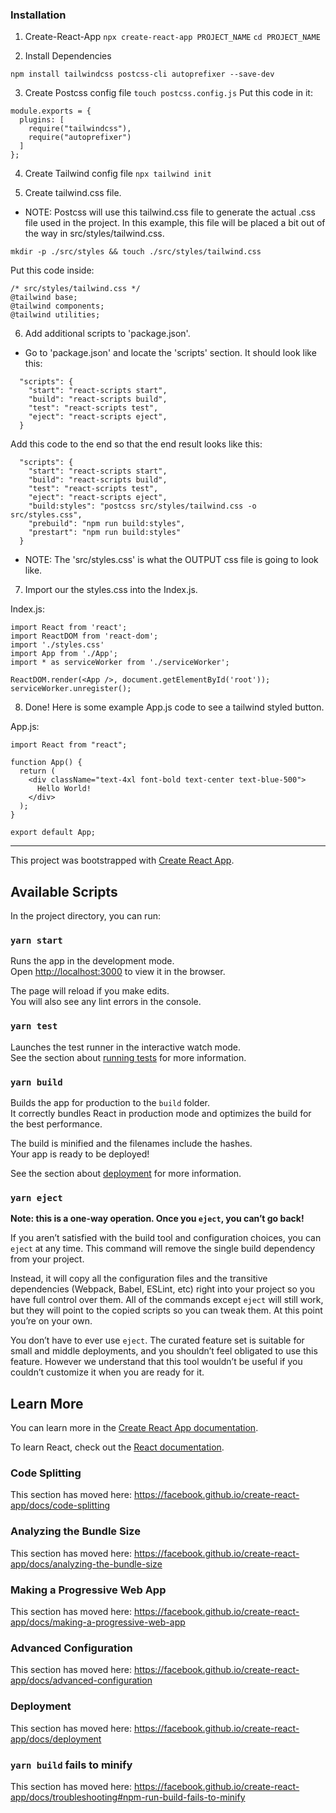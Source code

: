### Installation

1. Create-React-App
   `npx create-react-app PROJECT_NAME`
   `cd PROJECT_NAME`

2. Install Dependencies

```
npm install tailwindcss postcss-cli autoprefixer --save-dev
```

3. Create Postcss config file
   `touch postcss.config.js`
   Put this code in it:

```
module.exports = {
  plugins: [
    require("tailwindcss"),
    require("autoprefixer")
  ]
};
```

4. Create Tailwind config file
   `npx tailwind init`

5. Create tailwind.css file.

- NOTE: Postcss will use this tailwind.css file to generate the actual .css file used in the project. In this example, this file will be placed a bit out of the way in src/styles/tailwind.css.

`mkdir -p ./src/styles && touch ./src/styles/tailwind.css`

Put this code inside:

```
/* src/styles/tailwind.css */
@tailwind base;
@tailwind components;
@tailwind utilities;
```

6. Add additional scripts to 'package.json'.

- Go to 'package.json' and locate the 'scripts' section.
  It should look like this:

```
  "scripts": {
    "start": "react-scripts start",
    "build": "react-scripts build",
    "test": "react-scripts test",
    "eject": "react-scripts eject",
  }
```

Add this code to the end so that the end result looks like this:

```
  "scripts": {
    "start": "react-scripts start",
    "build": "react-scripts build",
    "test": "react-scripts test",
    "eject": "react-scripts eject",
    "build:styles": "postcss src/styles/tailwind.css -o src/styles.css",
    "prebuild": "npm run build:styles",
    "prestart": "npm run build:styles"
  }
```

- NOTE: The 'src/styles.css' is what the OUTPUT css file is going to look like.

7. Import our the styles.css into the Index.js.

Index.js:

```
import React from 'react';
import ReactDOM from 'react-dom';
import './styles.css'
import App from './App';
import * as serviceWorker from './serviceWorker';

ReactDOM.render(<App />, document.getElementById('root'));
serviceWorker.unregister();
```

8. Done! Here is some example App.js code to see a tailwind styled button.

App.js:

```
import React from "react";

function App() {
  return (
    <div className="text-4xl font-bold text-center text-blue-500">
      Hello World!
    </div>
  );
}

export default App;
```

---

This project was bootstrapped with [Create React App](https://github.com/facebook/create-react-app).

## Available Scripts

In the project directory, you can run:

### `yarn start`

Runs the app in the development mode.<br />
Open [http://localhost:3000](http://localhost:3000) to view it in the browser.

The page will reload if you make edits.<br />
You will also see any lint errors in the console.

### `yarn test`

Launches the test runner in the interactive watch mode.<br />
See the section about [running tests](https://facebook.github.io/create-react-app/docs/running-tests) for more information.

### `yarn build`

Builds the app for production to the `build` folder.<br />
It correctly bundles React in production mode and optimizes the build for the best performance.

The build is minified and the filenames include the hashes.<br />
Your app is ready to be deployed!

See the section about [deployment](https://facebook.github.io/create-react-app/docs/deployment) for more information.

### `yarn eject`

**Note: this is a one-way operation. Once you `eject`, you can’t go back!**

If you aren’t satisfied with the build tool and configuration choices, you can `eject` at any time. This command will remove the single build dependency from your project.

Instead, it will copy all the configuration files and the transitive dependencies (Webpack, Babel, ESLint, etc) right into your project so you have full control over them. All of the commands except `eject` will still work, but they will point to the copied scripts so you can tweak them. At this point you’re on your own.

You don’t have to ever use `eject`. The curated feature set is suitable for small and middle deployments, and you shouldn’t feel obligated to use this feature. However we understand that this tool wouldn’t be useful if you couldn’t customize it when you are ready for it.

## Learn More

You can learn more in the [Create React App documentation](https://facebook.github.io/create-react-app/docs/getting-started).

To learn React, check out the [React documentation](https://reactjs.org/).

### Code Splitting

This section has moved here: https://facebook.github.io/create-react-app/docs/code-splitting

### Analyzing the Bundle Size

This section has moved here: https://facebook.github.io/create-react-app/docs/analyzing-the-bundle-size

### Making a Progressive Web App

This section has moved here: https://facebook.github.io/create-react-app/docs/making-a-progressive-web-app

### Advanced Configuration

This section has moved here: https://facebook.github.io/create-react-app/docs/advanced-configuration

### Deployment

This section has moved here: https://facebook.github.io/create-react-app/docs/deployment

### `yarn build` fails to minify

This section has moved here: https://facebook.github.io/create-react-app/docs/troubleshooting#npm-run-build-fails-to-minify
